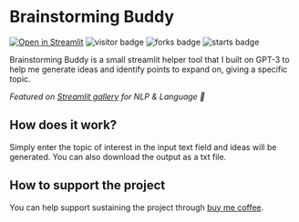 # Brainstorming Buddy
[![Open in Streamlit](https://static.streamlit.io/badges/streamlit_badge_black_white.svg)](https://brainstorming-buddy.streamlit.app/)
![visitor badge](https://visitor-badge.glitch.me/badge?page_id=nainiayoub.brainstorming-buddy)
![forks badge](https://img.shields.io/github/forks/nainiayoub/brainstorming-buddy)
![starts badge](https://img.shields.io/github/stars/nainiayoub/brainstorming-buddy)

Brainstorming Buddy is a small streamlit helper tool that I built on GPT-3 to help me generate ideas and identify points to expand on, giving a specific topic.

_Featured on [Streamlit gallery](https://streamlit.io/gallery?category=nlp-language) for NLP & Language :balloon:_


## How does it work?
Simply enter the topic of interest in the input text field and ideas will be generated. You can also download the output as a txt file.

## How to support the project
You can help support sustaining the project through [buy me coffee](https://www.buymeacoffee.com/nainiayoub).
